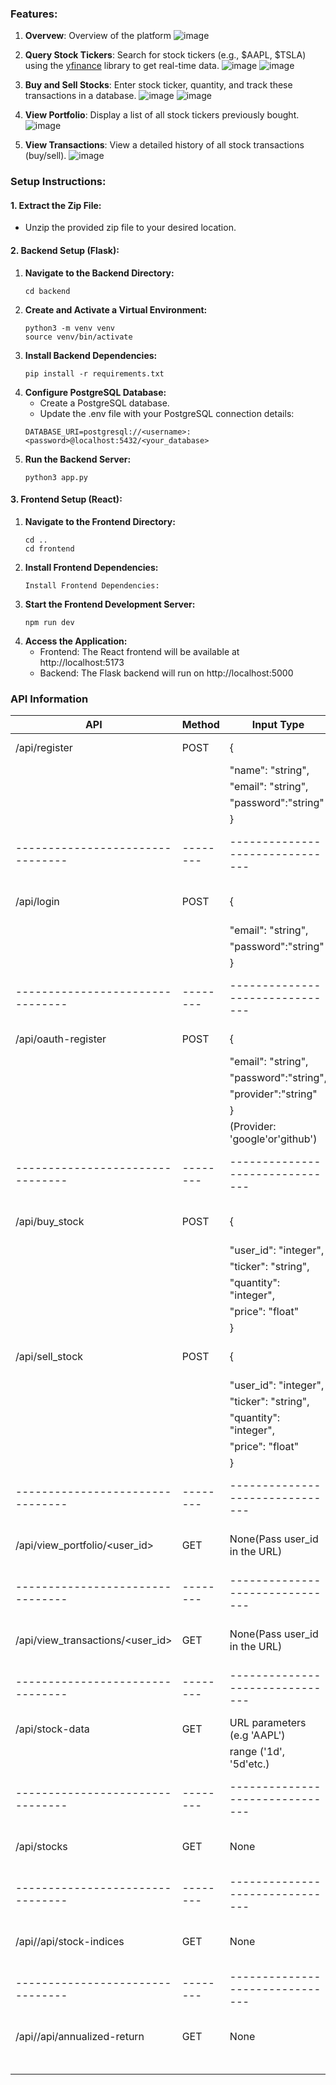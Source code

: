 ### Features:
1. **Overvew**: Overview of the platform
![image](https://github.com/user-attachments/assets/db8d63f2-3ed4-4437-8cd0-e9690d8121ba)

2. **Query Stock Tickers**: Search for stock tickers (e.g., $AAPL, $TSLA) using the [yfinance](https://pypi.org/project/yfinance/) library to get real-time data.
![image](https://github.com/user-attachments/assets/bda2bb3a-3679-471d-93c6-d26cf2f9f0c1)
![image](https://github.com/user-attachments/assets/edaef596-e2e4-4ca4-9ce6-308a95e39a21)

3. **Buy and Sell Stocks**: Enter stock ticker, quantity, and track these transactions in a database.
![image](https://github.com/user-attachments/assets/a5f0a87f-e336-42fc-9a8c-8588747d5aab)
![image](https://github.com/user-attachments/assets/dc5984c6-623a-4d31-8ba5-8cc0e441d263)

4. **View Portfolio**: Display a list of all stock tickers previously bought.
![image](https://github.com/user-attachments/assets/8f14b380-3be9-4e43-8c90-98c845497d94)
5. **View Transactions**: View a detailed history of all stock transactions (buy/sell).
![image](https://github.com/user-attachments/assets/edfe3649-227e-48b1-86fc-2ada1fbdad6d)


### Setup Instructions:
#### 1. Extract the Zip File:
   - Unzip the provided zip file to your desired location.
#### 2. Backend Setup (Flask):
1. **Navigate to the Backend Directory:**
   ```
   cd backend
   ```
2. **Create and Activate a Virtual Environment:**
   ```
   python3 -m venv venv
   source venv/bin/activate
   ```
3. **Install Backend Dependencies:**
   ```
   pip install -r requirements.txt
   ```
4. **Configure PostgreSQL Database:**
   - Create a PostgreSQL database.
   - Update the .env file with your PostgreSQL connection details:
   ```
   DATABASE_URI=postgresql://<username>:<password>@localhost:5432/<your_database>
   ```
5. **Run the Backend Server:**
   ```
   python3 app.py
   ```
#### 3. Frontend Setup (React):
1. **Navigate to the Frontend Directory:**
   ```
   cd ..
   cd frontend
   ```
2. **Install Frontend Dependencies:**
   ```
   Install Frontend Dependencies:
   ```
3. **Start the Frontend Development Server:**
   ```
   npm run dev
   ```
4. **Access the Application:**
   - Frontend: The React frontend will be available at http://localhost:5173
   - Backend: The Flask backend will run on http://localhost:5000

### API Information
| API                            | Method | Input Type                    | Description              |
|--------------------------------|--------|-------------------------------|--------------------------|
| /api/register                  | POST   | {                             | Registers a new user     |
|                                |        |     "name": "string",         |                          |
|                                |        |     "email": "string",        |                          |
|                                |        |     "password":"string"       |                          |
|                                |        | }                             |                          | 
|--------------------------------|--------|-------------------------------|--------------------------|
| /api/login                     | POST   | {                             | Logs in an existing user |
|                                |        |     "email": "string",        |                          |
|                                |        |     "password":"string"       |                          |
|                                |        | }                             |                          |
|--------------------------------|--------|-------------------------------|--------------------------|
| /api/oauth-register            | POST   | {                             | Registers a user via     |
|                                |        |     "email": "string",        | OAuth                    |
|                                |        |     "password":"string",      |                          |
|                                |        |     "provider":"string"       |                          |
|                                |        | }                             |                          |
|                                |        |(Provider: 'google'or'github') |                          |
|--------------------------------|--------|-------------------------------|--------------------------|
|/api/buy_stock                  | POST   | {                             | Buys a specific stock    |
|                                |        |     "user_id": "integer",     |                          |
|                                |        |     "ticker": "string",       |                          |
|                                |        |     "quantity": "integer",    |                          |
|                                |        |     "price": "float"          |                          |
|                                |        | }                             |                          |              |--------------------------------|--------|-------------------------------|--------------------------|
|/api/sell_stock                 | POST   | {                             | Sells a specific stock   |
|                                |        |     "user_id": "integer",     |                          |
|                                |        |     "ticker": "string",       |                          |
|                                |        |     "quantity": "integer",    |                          |
|                                |        |     "price": "float"          |                          |
|                                |        | }                             |                          | 
|--------------------------------|--------|-------------------------------|--------------------------|
|/api/view_portfolio/<user_id>   | GET    | None(Pass user_id in the URL) |Views user's portfolio    |
|--------------------------------|--------|-------------------------------|--------------------------|
|/api/view_transactions/<user_id>| GET    | None(Pass user_id in the URL) |Views user's transaction  |
|--------------------------------|--------|-------------------------------|--------------------------|
|/api/stock-data                 | GET    |URL parameters (e.g 'AAPL')    |Fetch stock data for a    |
|                                |        |range ('1d', '5d'etc.)         |Specific symbol           |
|--------------------------------|--------|-------------------------------|--------------------------|
|/api/stocks                     | GET    |None                           |Fetch random stocks       |
|--------------------------------|--------|-------------------------------|--------------------------|
|/api//api/stock-indices         | GET    |None                           |Fetch major stock indices |
|--------------------------------|--------|-------------------------------|--------------------------|
|/api//api/annualized-return     | GET    |None                           |Fetch annualized returns  |
|                                |        |                               |for indices               |

